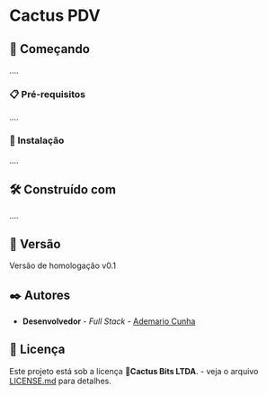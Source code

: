 # Cactus PDV

## 🚀 Começando
....

### 📋 Pré-requisitos
....

### 🔧 Instalação
....

## 🛠️ Construído com
....

## 📌 Versão
Versão de homologação v0.1

## ✒️ Autores
* **Desenvolvedor** - *Full Stack* - [Ademario Cunha](https://github.com/linkParaPerfil)

## 📄 Licença
Este projeto está sob a licença 🌵**Cactus Bits LTDA**. - veja o arquivo [LICENSE.md](xxx.xxxxx.com.br) para detalhes.

